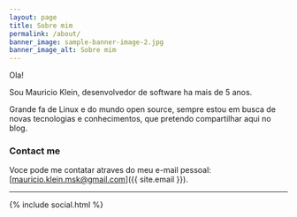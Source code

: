 ```yaml
---
layout: page
title: Sobre mim
permalink: /about/
banner_image: sample-banner-image-2.jpg
banner_image_alt: Sobre mim
---
```


Ola!

Sou Mauricio Klein, desenvolvedor de software ha mais de 5 anos.

Grande fa de Linux e do mundo open source, sempre estou em busca de novas tecnologias e conhecimentos, que pretendo compartilhar aqui no blog.

### Contact me

Voce pode me contatar atraves do meu e-mail pessoal: [mauricio.klein.msk@gmail.com]({{ site.email }}).

---

{% include social.html %}

[pw]: http://processwire.com
[jekyll]: http://jekyllrb.com
